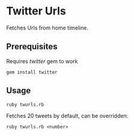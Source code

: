 # Twitter Urls

Fetches Urls from home timeline.

## Prerequisites

Requires *twitter* gem to work

`gem install twitter`

## Usage

`ruby twurls.rb`

Fetches 20 tweets by default, can be overridden:

`ruby twurls.rb <number>`
